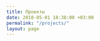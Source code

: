 ```yaml
---
title: Проекты
date: 2018-05-01 18:38:00 +03:00
permalink: "/projects/"
layout: page
---
```


<blockquote class="trello-card-compact">
  <a href="https://trello.com/c/rpxCgk5T"></a>
</blockquote>

<blockquote class="trello-card-compact">
  <a href="https://trello.com/c/ILoGhnyN"></a>
</blockquote>

<blockquote class="trello-card-compact">
  <a href="https://trello.com/c/MErebFkk"></a>
</blockquote>

<blockquote class="trello-card-compact">
  <a href="https://trello.com/c/WQsGoJhX"></a>
</blockquote>

<blockquote class="trello-card-compact">
  <a href="https://trello.com/c/CKqimzFi"></a>
</blockquote>

<blockquote class="trello-card-compact">
  <a href="https://trello.com/c/oApnz95C"></a>
</blockquote>

<script src="https://p.trellocdn.com/embed.min.js"></script>







<!--
{% for project in site.projects %}
<div class="project-card">
    <img src="{{ project.logo-url }}" />
    <h1> {{project.name}} </h1>
    <p>
        {{project.content}}
    </p>
    <p>{{project.date}}</p>
</div>

{% endfor %}

<style>
.project-card {
    background-color: grey;
    height: 200px;
    width: 200px;
    margin: 20px;
    display: block;
}
</style>
--> 